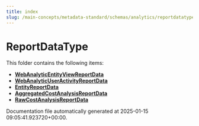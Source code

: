 ```yaml
---
title: index
slug: /main-concepts/metadata-standard/schemas/analytics/reportdatatype
---
```


# ReportDataType

This folder contains the following items:

- [**WebAnalyticEntityViewReportData**](/main-concepts/metadata-standard/schemas/analytics/reportdatatype/webanalyticentityviewreportdata)
- [**WebAnalyticUserActivityReportData**](/main-concepts/metadata-standard/schemas/analytics/reportdatatype/webanalyticuseractivityreportdata)
- [**EntityReportData**](/main-concepts/metadata-standard/schemas/analytics/reportdatatype/entityreportdata)
- [**AggregatedCostAnalysisReportData**](/main-concepts/metadata-standard/schemas/analytics/reportdatatype/aggregatedcostanalysisreportdata)
- [**RawCostAnalysisReportData**](/main-concepts/metadata-standard/schemas/analytics/reportdatatype/rawcostanalysisreportdata)


Documentation file automatically generated at 2025-01-15 09:05:41.923720+00:00.

